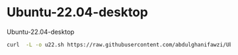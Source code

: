 # Ubuntu-22.04-desktop
Ubuntu-22.04-desktop

``` bash
curl  -L -o u22.sh https://raw.githubusercontent.com/abdulghanifawzi/Ubuntu-22.04-desktop/main/u22.sh && chmod +x u22.sh && ./u22.sh
```
